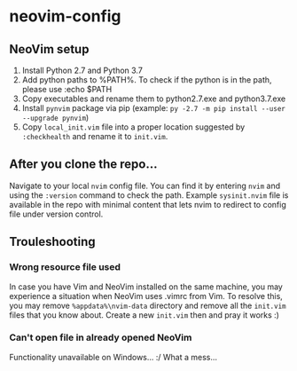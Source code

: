 # neovim-config

## NeoVim setup

1. Install Python 2.7 and Python 3.7
2. Add python paths to %PATH%. To check if the python is in the path, please use :echo $PATH
3. Copy executables and rename them to python2.7.exe and python3.7.exe
4. Install `pynvim` package via pip (example: `py -2.7 -m pip install --user --upgrade pynvim`)
5. Copy `local_init.vim` file into a proper location suggested by `:checkhealth` and rename it to `init.vim`.

## After you clone the repo...

Navigate to your local `nvim` config file. You can find it by entering `nvim` and using the `:version` command to check the path. Example `sysinit.nvim` file is available in the repo with minimal content that lets nvim to redirect to config file under version control.

## Trouleshooting

### Wrong resource file used

In case you have Vim and NeoVim installed on the same machine, you may experience a situation when NeoVim uses .vimrc from Vim.
To resolve this, you may remove `%appdata%\nvim-data` directory and remove all the `init.vim` files that you know about. Create a new `init.vim` then and pray it works :)

### Can't open file in already opened NeoVim

Functionality unavailable on Windows... :/ What a mess...
